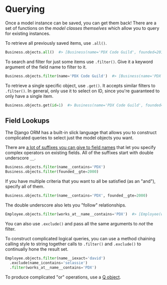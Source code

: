 # Querying

Once a model instance can be saved, you can get them back!
There are a set of functions on the _model classes themselves_ which allow you to query for existing instances.

To retrieve all previously saved items, use `.all()`.

```py
Business.objects.all()  #> [Business(name='PDX Code Guild', founded=2012), Business(name='Voodoo Donut'), founded=2002)]
```

To search and filter for just some items use `.filter()`.
Give it a keyword argument of the field name to filter to it.

```py
Business.objects.filter(name='PDX Code Guild')  #> [Business(name='PDX Code Guild', founded=2012)]
```

To retrieve a single specific object, use `.get()`.
It accepts similar filters to `.filter()`.
In general, only use it to select on ID, since you're guaranteed to only have a single item.

```py
Business.objects.get(id=1)  #> Business(name='PDX Code Guild', founded=2012)
```

## Field Lookups

The Django ORM has a built-in slick language that allows you to construct complicated queries to select just the model objects you want.

There are [a lot of suffixes you can give to field names](https://docs.djangoproject.com/en/1.9/ref/models/querysets/#field-lookups) that let you specify complex operators on existing fields.
All of the suffixes start with double underscore `__`.

```py
Business.objects.filter(name__contains='PDX')
Business.objects.filter(founded__gte=2000)
```

If you have multiple criteria that you want to all be satisfied (as an "and"), specify all of them.

```py
Business.objects.filter(name__contains='PDX', founded__gte=2000)
```

The double underscore also lets you "follow" relationships.

```py
Employee.objects.filter(works_at__name__contains='PDX')  #> [Employee(works_at=Business(name='PDX Code Guild', founded=2012), name='David Selassie', email='david@pdxcodeguild.com')]
```

You can also use `.exclude()` and pass all the same arguments to _not_ the filter.

To construct complicated logical queries, you can use a method chaining calling style to string together calls to `.filter()` and `.exclude()` to continually hone the result set.

```py
Employee.objects.filter(name__iexact='david')
  .exclude(name_icontains='selassie')
  .filter(works_at__name__contains='PDX')
```

To produce complicated "or" operations, use a [Q object](https://docs.djangoproject.com/en/1.10/topics/db/queries/#complex-lookups-with-q-objects).
